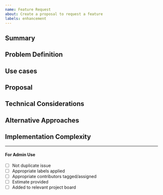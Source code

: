 ```yaml
---
name: Feature Request
about: Create a proposal to request a feature
labels: enhancement
---
```


<!-- < < < < < < < < < < < < < < < < < < < < < < < < < < < < < < < < < ☺ 
v                            ✰  Thanks for opening an issue! ✰    
v    Before smashing the submit button please review the template.
v    Word of caution: poorly thought-out proposals may be rejected 
v                     without deliberation 
☺ > > > > > > > > > > > > > > > > > > > > > > > > > > > > > > > > >  -->

## Summary

<!-- Short, concise description of the proposed feature -->

## Problem Definition

<!-- Why do we need this feature? 
What problems may be addressed by introducing this feature?
What benefits does the ibc-go stand to gain by including this feature?
Are there any disadvantages of including this feature? -->

## Use cases

<!-- What use cases will be enabled by the introduction of this feature? -->

## Proposal

<!-- Detailed description of requirements of implementation -->

## Technical Considerations

<!-- Please consider the following in your proposal:
- Performance implications
- Security considerations
- Backward compatibility
- Dependencies on other features or systems
-->

## Alternative Approaches

<!-- Have you considered alternative approaches to solving this problem?
What are the trade-offs between different approaches? -->

## Implementation Complexity

<!-- Rough estimation of implementation complexity:
- [ ] Low (few days of work)
- [ ] Medium (1-2 weeks of work)
- [ ] High (more than 2 weeks of work)
-->

____

#### For Admin Use

- [ ] Not duplicate issue
- [ ] Appropriate labels applied
- [ ] Appropriate contributors tagged/assigned
- [ ] Estimate provided
- [ ] Added to relevant project board
